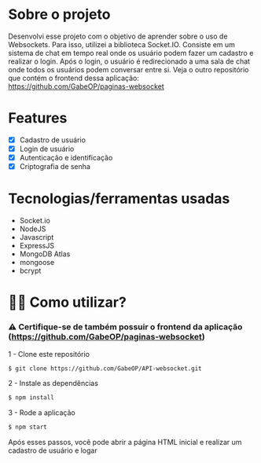 # Sobre o projeto

Desenvolvi esse projeto com o objetivo de aprender sobre o uso de Websockets. Para isso, utilizei a biblioteca Socket.IO.
Consiste em um sistema de chat em tempo real onde os usuário podem fazer um cadastro e realizar o login. Após o login, o usuário é redirecionado a uma sala de chat onde todos os usuários podem conversar entre si. 
Veja o outro repositório que contém o frontend dessa aplicação: https://github.com/GabeOP/paginas-websocket

# Features 

- [x] Cadastro de usuário
- [x] Login de usuário
- [x] Autenticação e identificação
- [x] Criptografia de senha

# Tecnologias/ferramentas usadas

- Socket.io
- NodeJS
- Javascript
- ExpressJS
- MongoDB Atlas
- mongoose
- bcrypt

# 👩‍💻 Como utilizar?

### ⚠ Certifique-se de também possuir o frontend da aplicação (https://github.com/GabeOP/paginas-websocket)

1 - Clone este repositório
```sh
$ git clone https://github.com/GabeOP/API-websocket.git
```

2 - Instale as dependências
```sh
$ npm install
```

3 - Rode a aplicação
```sh
$ npm start
```

Após esses passos, você pode abrir a página HTML inicial e realizar um cadastro de usuário e logar

